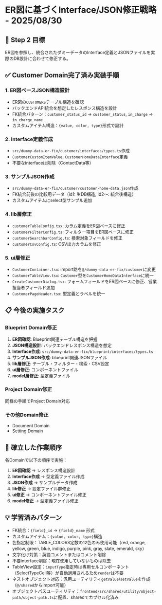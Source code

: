 # ER図に基づくInterface/JSON修正戦略 - 2025/08/30

## 🎯 Step 2 目標

ER図を参照し、統合されたダミーデータのInterface定義とJSONファイルを実際のDB設計に合わせて修正する。

## ✅ Customer Domain完了済み実装手順

### 1. ER図ベースJSON構造設計

- ER図の`CUSTOMERS`テーブル構造を確認
- バックエンドAPI統合を想定したレスポンス構造を設計
- FK統合パターン：`customer_status_id` → `customer_status`, `in_charge` → `in_charge_name`
- カスタムアイテム構造：`{value, color, type}`形式で設計

### 2. Interface定義作成

- `src/dummy-data-er-fix/customer/interfaces/types.ts`作成
- `CustomerCustomItemValue`, `CustomerHomeDataInterface`定義
- 不要なinterfaceは削除（ContactData等）

### 3. サンプルJSON作成

- `src/dummy-data-er-fix/customer/customer-home-data.json`作成
- FK統合前後の比較用データ（id1: 生DB構造, id2〜: 統合後構造）
- カスタムアイテムにselect型サンプル追加

### 4. lib層修正

- `customerTableConfig.tsx`: カラム定義をER図ベースに修正
- `customerFilterConfig.ts`: フィルター項目をER図ベースに修正
- `customerSearchbarConfig.ts`: 検索対象フィールドを修正
- `customerCsvConfig.ts`: CSV出力カラムを修正

### 5. ui層修正

- `CustomerContainer.tsx`: import路を`@/dummy-data-er-fix/customer`に変更
- `CustomerTableView.tsx`: `Customer`型を`CustomerHomeDataInterface`に統一
- `CreateCustomerDialog.tsx`: フォームフィールドをER図ベースに修正、営業担当者フィールド追加
- `CustomerPageHeader.tsx`: 型定義とラベルを統一

## 📋 今後の実施タスク

### Blueprint Domain修正

1. **ER図確認**: Blueprint関連テーブル構造を把握
2. **JSON構造設計**: バックエンドレスポンス構造を想定
3. **Interface作成**: `src/dummy-data-er-fix/blueprint/interfaces/types.ts`
4. **サンプルJSON作成**: blueprint関連JSONファイル
5. **lib層修正**: テーブル・フィルター・検索・CSV設定
6. **ui層修正**: コンポーネントファイル
7. **model層修正**: 型定義ファイル

### Project Domain修正

同様の手順でProject Domain対応

### その他Domain修正

- Document Domain
- Setting Domain

## 🔑 確立した作業順序

各Domainで以下の順序で実施：

1. **ER図確認** → レスポンス構造設計
2. **Interface作成** → 型定義ファイル作成  
3. **JSON作成** → サンプルデータ作成
4. **lib修正** → 設定ファイル群修正
5. **ui修正** → コンポーネントファイル修正
6. **model修正** → 型定義ファイル修正

## 💡 学習済みパターン

- FK統合：`{field}_id` → `{field}_name` 形式
- カスタムアイテム：`{value, color, type}`構造
- 色指定制限：TABLE_COLORS定数の12色のみ使用可能（red, orange, yellow, green, blue, indigo, purple, pink, gray, slate, emerald, sky）
- 文字化け対策：英語コメントまたはコメント削除
- 不要interface削除：現在使用していないものは除去
- TableView設定：`inputType`指定時は専用セルコンポーネント（SelectTypeCell等）が自動適用されるため`render`は不要
- ネストオブジェクト対応：汎用ユーティリティ`getValue`/`setValue`を作成（`@/shared`からimport可能）
- オブジェクトパスユーティリティ：`frontend/src/shared/utility/object-path/object-path.ts`に配置、sharedでカプセル化済み